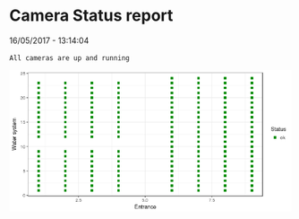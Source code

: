 Camera Status report
================
16/05/2017 - 13:14:04

    All cameras are up and running

![](camreport_files/figure-markdown_github/unnamed-chunk-2-1.png)
